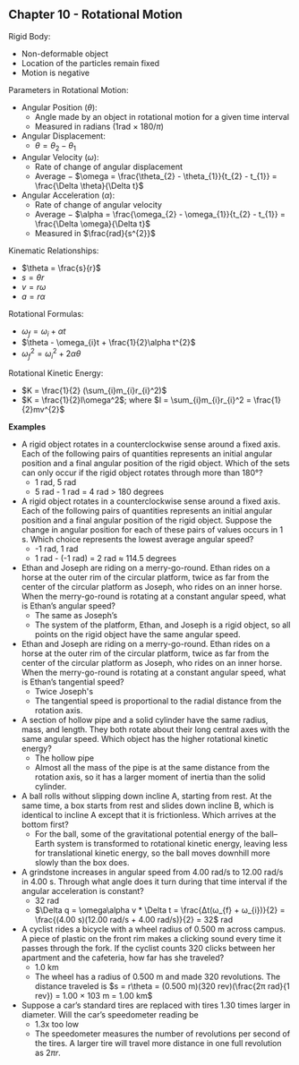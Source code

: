 ## Chapter 10 - Rotational Motion

Rigid Body:
* Non-deformable object
* Location of the particles remain fixed
* Motion is negative

Parameters in Rotational Motion:
* Angular Position ($\theta$):
  * Angle made by an object in rotational motion for a given time interval
  * Measured in radians (1rad × 180/$\pi$)
* Angular Displacement:
  * $\theta = \theta_{2} - \theta_{1}$
* Angular Velocity ($\omega$):
  * Rate of change of angular displacement
  * Average $-$ $\omega = \frac{\theta_{2} - \theta_{1}}{t_{2} - t_{1}} = \frac{\Delta \theta}{\Delta t}$
* Angular Acceleration ($\alpha$):
  * Rate of change of angular velocity
  * Average $-$ $\alpha = \frac{\omega_{2} - \omega_{1}}{t_{2} - t_{1}} = \frac{\Delta \omega}{\Delta t}$
  * Measured in $\frac{rad}{s^{2}}$

Kinematic Relationships:
* $\theta = \frac{s}{r}$
* $s = \theta r$
* $v = r \omega$
* $a = r \alpha$

Rotational Formulas:
* $\omega_{f} = \omega_{i} + \alpha t$
* $\theta - \omega_{i}t + \frac{1}{2}\alpha t^{2}$
* $\omega_{f}^{2} = \omega_{i}^{2} + 2\alpha\theta$

Rotational Kinetic Energy:
* $K = \frac{1}{2} (\sum_{i}m_{i}r_{i}^2)$
* $K = \frac{1}{2}I\omega^2$; where $I = \sum_{i}m_{i}r_{i}^2 = \frac{1}{2}mv^{2}$

**Examples**

* A rigid object rotates in a counterclockwise sense around a fixed axis. Each of the following pairs of quantities represents an initial angular position and a final angular position of the rigid object. Which of the sets can only occur if the rigid object rotates through more than 180°?
  * 1 rad, 5 rad
  * 5 rad - 1 rad = 4 rad > 180 degrees
* A rigid object rotates in a counterclockwise sense around a fixed axis. Each of the following pairs of quantities represents an initial angular position and a final angular position of the rigid object. Suppose the change in angular position for each of these pairs of values occurs in 1 s. Which choice represents the lowest average angular speed?
  * -1 rad, 1 rad
  * 1 rad - (-1 rad) = 2 rad $\approx$ 114.5 degrees
* Ethan and Joseph are riding on a merry-go-round. Ethan rides on a horse at the outer rim of the circular platform, twice as far from the center of the circular platform as Joseph, who rides on an inner horse. When the merry-go-round is rotating at a constant angular speed, what is Ethan’s angular speed?
  * The same as Joseph’s
  * The system of the platform, Ethan, and Joseph is a rigid object, so all points on the rigid object have the same angular speed.
* Ethan and Joseph are riding on a merry-go-round. Ethan rides on a horse at the outer rim of the circular platform, twice as far from the center of the circular platform as Joseph, who rides on an inner horse.  When the merry-go-round is rotating at a constant angular speed, what is Ethan’s tangential speed?
  * Twice Joseph's
  * The tangential speed is proportional to the radial distance from the rotation axis.
* A section of hollow pipe and a solid cylinder have the same radius, mass, and length. They both rotate about their long central axes with the same angular speed. Which object has the higher rotational kinetic energy?
  * The hollow pipe
  * Almost all the mass of the pipe is at the same distance from the rotation axis, so it has a larger moment of inertia than the solid cylinder.
* A ball rolls without slipping down incline A, starting from rest. At the same time, a box starts from rest and slides down incline B, which is identical to incline A except that it is frictionless. Which arrives at the bottom first?
  * For the ball, some of the gravitational potential energy of the ball–Earth system is transformed to rotational kinetic energy, leaving less for translational kinetic energy, so the ball moves downhill more slowly than the box does.
* A grindstone increases in angular speed from 4.00 rad/s to 12.00 rad/s in 4.00 s. Through what angle does it turn during that time interval if the angular acceleration is constant?
  * 32 rad
  * $\Delta q = \omega\alpha v * \Delta t = \frac{Δt(ω_{f} + ω_{i})}{2} = \frac{(4.00 s)(12.00 rad/s + 4.00 rad/s)}{2} = 32$ rad
* A cyclist rides a bicycle with a wheel radius of 0.500 m across campus. A piece of plastic on the front rim makes a clicking sound every time it passes through the fork. If the cyclist counts 320 clicks between her apartment and the cafeteria, how far has she traveled?
  * 1.0 km
  * The wheel has a radius of 0.500 m and made 320 revolutions. The distance traveled is $s = r\theta = (0.500 m)(320 rev)(\frac{2π rad}{1 rev}) = 1.00 × 103 m = 1.00 km$
* Suppose a car’s standard tires are replaced with tires 1.30 times larger in diameter. Will the car’s speedometer reading be
  * 1.3x too low
  * The speedometer measures the number of revolutions per second of the tires. A larger tire will travel more distance in one full revolution as $2\pi r$. 
